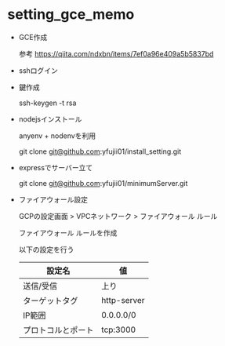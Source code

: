 # setting_gce_memo

- GCE作成

  参考
  https://qiita.com/ndxbn/items/7ef0a96e409a5b5837bd

- sshログイン

- 鍵作成

  ssh-keygen -t rsa

- nodejsインストール

  anyenv + nodenvを利用

  git clone git@github.com:yfujii01/install_setting.git

- expressでサーバー立て

  git clone git@github.com:yfujii01/minimumServer.git

- ファイアウォール設定

  GCPの設定画面 > VPCネットワーク > ファイアウォール ルール

  ファイアウォール ルールを作成

  以下の設定を行う

  |設定名|値|
  |---|---|
  |送信/受信|上り|
  |ターゲットタグ|http-server|
  |IP範囲|0.0.0.0/0|
  |プロトコルとポート|tcp:3000|
